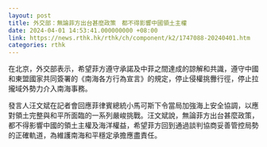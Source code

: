 ```yaml
---
layout: post
title: 外交部：無論菲方出台甚麼政策　都不得影響中國領土主權
date: 2024-04-01 14:53:41.000000000 +08:00
link: https://news.rthk.hk/rthk/ch/component/k2/1747088-20240401.htm
categories: rthk
---
```


在北京，外交部表示，希望菲方遵守承諾及中菲之間達成的諒解和共識，遵守中國和東盟國家共同簽署的《南海各方行為宣言》的規定，停止侵權挑釁行徑，停止拉攏域外勢力介入南海事務。

發言人汪文斌在記者會回應菲律賓總統小馬可斯下令當局加強海上安全協調，以應對領土完整與和平所面臨的一系列嚴峻挑戰。汪文斌說，無論菲方出台甚麼政策，都不得影響中國的領土主權及海洋權益，希望菲方回到通過談判協商妥善管控局勢的正確軌道，為維護南海和平穩定承擔應盡責任。

